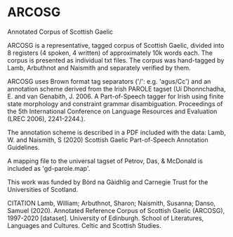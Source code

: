 # ARCOSG
Annotated Corpus of Scottish Gaelic

ARCOSG is a representative, tagged corpus of Scottish Gaelic, divided into 8 registers (4 spoken, 4 written) of approximately 10k words each. The corpus is presented as individual txt files. The corpus was hand-tagged by Lamb, Arbuthnot and Naismith and separately verified by them. 

ARCOSG uses Brown format tag separators ('/': e.g. 'agus/Cc') and an annotation scheme derived from the Irish PAROLE tagset (Uí Dhonnchadha, E. and van Genabith, J. 2006. A Part-of-Speech tagger for Irish using finite state morphology and constraint grammar disambiguation. Proceedings of the 5th International Conference on Language Resources and Evaluation (LREC 2006), 2241-2244.). 
 
The annotation scheme is described in a PDF included with the data: Lamb, W. and Naismith, S (2020) Scottish Gaelic Part-of-Speech Annotation Guidelines. 

A mapping file to the universal tagset of Petrov, Das, & McDonald is included as 'gd-parole.map'. 
 
This work was funded by Bòrd na Gàidhlig and Carnegie Trust for the Universities of Scotland.

CITATION
Lamb, William; Arbuthnot, Sharon; Naismith, Susanna; Danso, Samuel (2020). Annotated Reference Corpus of Scottish Gaelic (ARCOSG), 1997-2020 [dataset]. University of Edinburgh. School of Literatures, Languages and Cultures. Celtic and Scottish Studies. 
